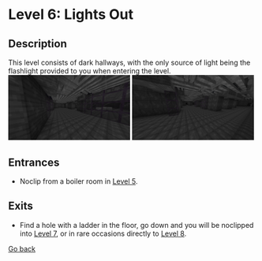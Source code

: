 # Level 6: Lights Out

## Description
This level consists of dark hallways, with the only source of light being the flashlight provided to you when entering the level.
<img src="./img/Level_6_0.png" width="49%" />
<img src="./img/Level_6_1.png" width="49%"/>

## Entrances
* Noclip from a boiler room in <a href="./Level_5.md">Level 5</a>.

## Exits
* Find a hole with a ladder in the floor, go down and you will be noclipped into <a href="./Level_7.md">Level 7</a>, or in rare occasions directly to <a href="./Level_8.md">Level 8</a>.

<a href="./Levels.md">Go back</a>